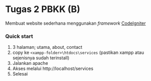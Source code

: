 # Tugas 2 PBKK (B)
Membuat website sederhana menggunakan _framework_ [CodeIgniter](https://codeigniter.com)

### Quick start
1. 3 halaman; utama, about, contact
2. copy ke `<xampp-folder>\htdocs\services` (pastikan xampp atau sejenisnya sudah terinstall)
3. Jalankan apache
4. Akses melalui http://localhost/services
5. Selesai